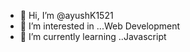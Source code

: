 - 👋 Hi, I’m @ayushK1521
- 👀 I’m interested in ...Web Development
- 🌱 I’m currently learning ..Javascript
<!---
ayushK1521/ayushK1521 is a ✨ special ✨ repository because its `README.md` (this file) appears on your GitHub profile.
You can click the Preview link to take a look at your changes.
--->
